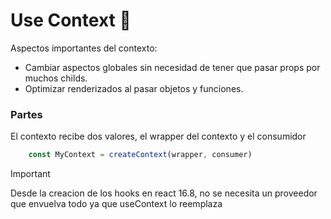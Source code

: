 # Use Context :pencil:

Aspectos importantes del contexto:

* Cambiar aspectos globales sin necesidad de tener que pasar props por muchos childs.
* Optimizar renderizados al pasar objetos y funciones.

### Partes

El contexto recibe dos valores, el wrapper del contexto y el consumidor

```jsx
    const MyContext = createContext(wrapper, consumer)
```

> [!IMPORTANT]
> Desde la creacion de los hooks en react 16.8, no se necesita un proveedor que envuelva todo ya que useContext lo reemplaza